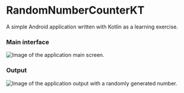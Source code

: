 # RandomNumberCounterKT
A simple Android application written with Kotlin as a learning exercise.

### Main interface
<img src="https://user-images.githubusercontent.com/75909182/162087929-d7977ecb-7dc5-4a7e-9cd6-a666eaa604ad.png" alt="Image of the application main screen."/>

### Output
<img src="https://user-images.githubusercontent.com/75909182/162087932-8f055e94-da84-48c6-9b2d-2c7600e1cb21.png" alt="Image of the application output with a randomly generated number."/>
